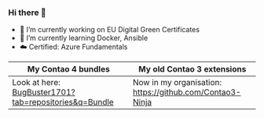 ### Hi there 👋

- 🔭 I’m currently working on EU Digital Green Certificates 
- 🌱 I’m currently learning Docker, Ansible
- :cloud: Certified: Azure Fundamentals

| My Contao 4 bundles | My old Contao 3 extensions |
| ------------- | ------------- |
| Look at here: [BugBuster1701?tab=repositories&q=Bundle](https://github.com/BugBuster1701?tab=repositories&q=Bundle&type=&language=) | Now in my organisation: https://github.com/Contao3-Ninja |

